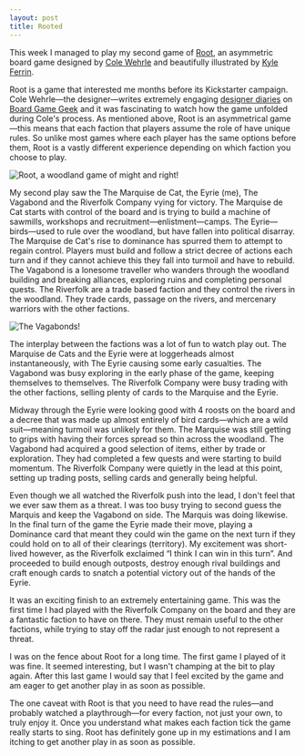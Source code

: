 ```yaml
---
layout: post
title: Rooted
---
```

This week I managed to play my second game of [Root](https://boardgamegeek.com/boardgame/237182/root), an asymmetric board game designed by [Cole Wehrle](https://boardgamegeek.com/boardgamedesigner/35585/cole-wehrle) and beautifully illustrated by [Kyle Ferrin](https://twitter.com/d20plusmodifier?ref_src=twsrc%5Egoogle%7Ctwcamp%5Eserp%7Ctwgr%5Eauthor).

Root is a game that interested me months before its Kickstarter campaign. Cole Wehrle—the designer—writes extremely engaging [designer diaries](https://boardgamegeek.com/thread/1864168/designer-diary-roots-root) on [Board Game Geek](https://boardgamegeek.com) and it was fascinating to watch how the game unfolded during Cole's process. As mentioned above, Root is an asymmetrical game—this means that each faction that players assume the role of have unique rules. So unlike most games where each player has the same options before them, Root is a vastly different experience depending on which faction you choose to play.

![Root, a woodland game of might and right!](http://owenmcg.com/root-hero.png)

My second play saw the The Marquise de Cat, the Eyrie (me), The Vagabond and the Riverfolk Company vying for victory. The Marquise de Cat starts with control of the board and is trying to build a machine of sawmills, workshops and recruitment—enlistment—camps. The Eyrie—birds—used to rule over the woodland, but have fallen into political disarray. The Marquise de Cat's rise to dominance has spurred them to attempt to regain control. Players must build and follow a strict decree of actions each turn and if they cannot achieve this they fall into turmoil and have to rebuild. The Vagabond is a lonesome traveller who wanders through the woodland building and breaking alliances, exploring ruins and completing personal quests. The Riverfolk are a trade based faction and they control the rivers in the woodland. They trade cards, passage on the rivers, and mercenary warriors with the other factions.

![The Vagabonds!](http://owenmcg.com/root-vagabonds.png)

The interplay between the factions was a lot of fun to watch play out. The Marquise de Cats and the Eyrie were at loggerheads almost instantaneously, with The Eyrie causing some early casualties. The Vagabond was busy exploring in the early phase of the game, keeping themselves to themselves. The Riverfolk Company were busy trading with the other factions, selling plenty of cards to the Marquise and the Eyrie.

Midway through the Eyrie were looking good with 4 roosts on the board and a decree that was made up almost entirely of bird cards—which are a wild suit—meaning turmoil was unlikely for them. The Marquise was still getting to grips with having their forces spread so thin across the woodland. The Vagabond had acquired a good selection of items, either by trade or exploration. They had completed a few quests and were starting to build momentum. The Riverfolk Company were quietly in the lead at this point, setting up trading posts, selling cards and generally being helpful.

Even though we all watched the Riverfolk push into the lead, I don't feel that we ever saw them as a threat. I was too busy trying to second guess the Marquis and keep the Vagabond on side. The Marquis was doing likewise. In the final turn of the game the Eyrie made their move, playing a Dominance card that meant they could win the game on the next turn if they could hold on to all of their clearings (territory). My excitement was short-lived however, as the Riverfolk exclaimed “I think I can win in this turn”. And proceeded to build enough outposts, destroy enough rival buildings and craft enough cards to snatch a potential victory out of the hands of the Eyrie.

It was an exciting finish to an extremely entertaining game. This was the first time I had played with the Riverfolk Company on the board and they are a fantastic faction to have on there. They must remain useful to the other factions, while trying to stay off the radar just enough to not represent a threat.

I was on the fence about Root for a long time. The first game I played of it was fine. It seemed interesting, but I wasn't champing at the bit to play again. After this last game I would say that I feel excited by the game and am eager to get another play in as soon as possible.

The one caveat with Root is that you need to have read the rules—and probably watched a playthrough—for every faction, not just your own, to truly enjoy it. Once you understand what makes each faction tick the game really starts to sing. Root has definitely gone up in my estimations and I am itching to get another play in as soon as possible.